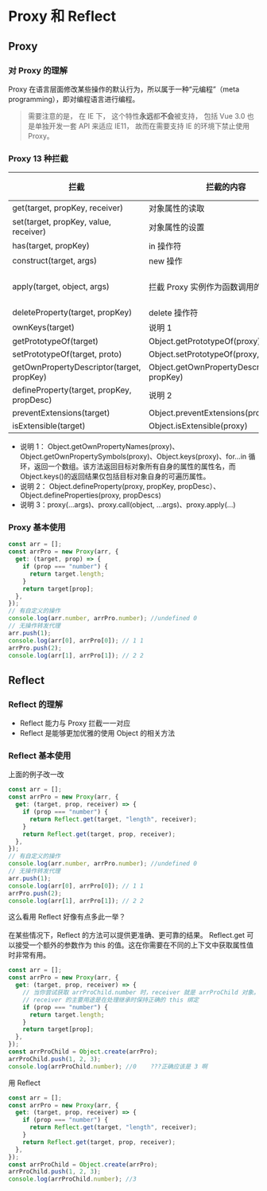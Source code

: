 <!--
 * @Author: 鱼小柔
 * @Date: 2021-06-06 10:59:01
 * @LastEditors: your name
 * @LastEditTime: 2021-06-06 11:00:27
 * @Description: file content
-->
# Proxy 和 Reflect
## Proxy 

### 对 Proxy 的理解

Proxy 在语言层面修改某些操作的默认行为，所以属于一种“元编程”（meta programming），即对编程语言进行编程。

> 需要注意的是， 在 IE 下， 这个特性**永远**都**不会**被支持， 包括 Vue 3.0 也是单独开发一套 API 来适应 IE11， 故而在需要支持 IE 的环境下禁止使用 Proxy。

### Proxy 13 种拦截

| 拦截                                      | 拦截的内容                                      | 举例   |
| ----------------------------------------- | ----------------------------------------------- | ------ |
| get(target, propKey, receiver)            | 对象属性的读取                                  |        |
| set(target, propKey, value, receiver)     | 对象属性的设置                                  |        |
| has(target, propKey)                      | in 操作符                                       |        |
| construct(target, args)                   | new 操作                                        |        |
| apply(target, object, args)               | 拦截 Proxy 实例作为函数调用的操作               | 说明 3 |
| deleteProperty(target, propKey)           | delete 操作符                                   |        |
| ownKeys(target)                           | 说明 1                                          |        |
| getPrototypeOf(target)                    | Object.getPrototypeOf(proxy)                    |        |
| setPrototypeOf(target, proto)             | Object.setPrototypeOf(proxy, proto)             |        |
| getOwnPropertyDescriptor(target, propKey) | Object.getOwnPropertyDescriptor(proxy, propKey) |        |
| defineProperty(target, propKey, propDesc) | 说明 2                                          |        |
| preventExtensions(target)                 | Object.preventExtensions(proxy)                 |        |
| isExtensible(target)                      | Object.isExtensible(proxy)                      |        |

- 说明 1： Object.getOwnPropertyNames(proxy)、Object.getOwnPropertySymbols(proxy)、Object.keys(proxy)、for...in 循环，返回一个数组。该方法返回目标对象所有自身的属性的属性名，而 Object.keys()的返回结果仅包括目标对象自身的可遍历属性。
- 说明 2： Object.defineProperty(proxy, propKey, propDesc）、Object.defineProperties(proxy, propDescs)
- 说明 3：proxy(...args)、proxy.call(object, ...args)、proxy.apply(...)

### Proxy 基本使用

```js
const arr = [];
const arrPro = new Proxy(arr, {
  get: (target, prop) => {
    if (prop === "number") {
      return target.length;
    }
    return target[prop];
  },
});
// 有自定义的操作
console.log(arr.number, arrPro.number); //undefined 0
// 无操作转发代理
arr.push(1);
console.log(arr[0], arrPro[0]); // 1 1
arrPro.push(2);
console.log(arr[1], arrPro[1]); // 2 2
```
## Reflect
### Reflect 的理解

- Reflect 能力与 Proxy 拦截一一对应
- Reflect 是能够更加优雅的使用 Object 的相关方法

### Reflect 基本使用

上面的例子改一改

```js
const arr = [];
const arrPro = new Proxy(arr, {
  get: (target, prop, receiver) => {
    if (prop === "number") {
      return Reflect.get(target, "length", receiver);
    }
    return Reflect.get(target, prop, receiver);
  },
});
// 有自定义的操作
console.log(arr.number, arrPro.number); //undefined 0
// 无操作转发代理
arr.push(1);
console.log(arr[0], arrPro[0]); // 1 1
arrPro.push(2);
console.log(arr[1], arrPro[1]); // 2 2
```

这么看用 Reflect 好像有点多此一举？<br/>  
在某些情况下，Reflect 的方法可以提供更准确、更可靠的结果。 Reflect.get 可以接受一个额外的参数作为 this 的值。这在你需要在不同的上下文中获取属性值时非常有用。  

```js
const arr = [];
const arrPro = new Proxy(arr, {
  get: (target, prop, receiver) => {
    // 当你尝试获取 arrProChild.number 时，receiver 就是 arrProChild 对象。
    // receiver 的主要用途是在处理继承时保持正确的 this 绑定
    if (prop === "number") {
      return target.length;
    }
    return target[prop];
  },
});
const arrProChild = Object.create(arrPro);
arrProChild.push(1, 2, 3);
console.log(arrProChild.number); //0    ???正确应该是 3 啊
```

用 Reflect

```js
const arr = [];
const arrPro = new Proxy(arr, {
  get: (target, prop, receiver) => {
    if (prop === "number") {
      return Reflect.get(target, "length", receiver);
    }
    return Reflect.get(target, prop, receiver);
  },
});
const arrProChild = Object.create(arrPro);
arrProChild.push(1, 2, 3);
console.log(arrProChild.number); //3
```
